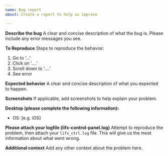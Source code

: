```yaml
---
name: Bug report
about: Create a report to help us improve

---
```


**Describe the bug**
A clear and concise description of what the bug is. Please include any error messages you see. 

**To Reproduce**
Steps to reproduce the behavior:
1. Go to '...'
2. Click on '....'
3. Scroll down to '....'
4. See error

**Expected behavior**
A clear and concise description of what you expected to happen.

**Screenshots**
If applicable, add screenshots to help explain your problem.

**Desktop (please complete the following information):**
 - OS: [e.g. iOS]

**Please attach your logfile (lifx-control-panel.log)**
Attempt to reproduce the problem, then attach your `lifx_ctrl.log` file. This will give us the most information about what went wrong.

**Additional context**
Add any other context about the problem here.
